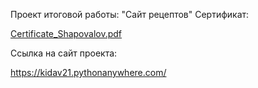Проект итоговой работы: "Сайт рецептов"
Сертификат:

[Certificate_Shapovalov.pdf](https://github.com/VadimShapovalov/recipesite/files/14241774/Certificate_Shapovalov.pdf)

Ссылка на сайт проекта:

https://kidav21.pythonanywhere.com/

